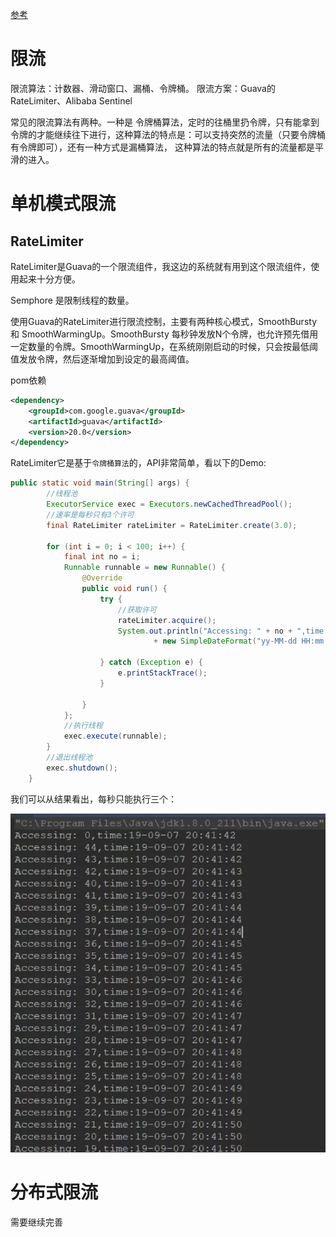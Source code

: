 [参考](https://mp.weixin.qq.com/s?__biz=MzI4Njg5MDA5NA==&mid=2247485652&idx=1&sn=dbcc843869bd94228cb71980cd84cc8c&chksm=ebd749d5dca0c0c30c0b11c0535005a9def3c66aa3f5c56d816256122b53f367de5f5ba6a6c3&token=1948873548&lang=zh_CN#rd)

# 限流

限流算法：计数器、滑动窗口、漏桶、令牌桶。
限流方案：Guava的RateLimiter、Alibaba  Sentinel


常见的限流算法有两种。一种是 令牌桶算法，定时的往桶里扔令牌，只有能拿到令牌的才能继续往下进行，这种算法的特点是：可以支持突然的流量（只要令牌桶有令牌即可），还有一种方式是漏桶算法，
这种算法的特点就是所有的流量都是平滑的进入。

# 单机模式限流

## RateLimiter

RateLimiter是Guava的一个限流组件，我这边的系统就有用到这个限流组件，使用起来十分方便。

Semphore 是限制线程的数量。


使用Guava的RateLimiter进行限流控制，主要有两种核心模式，SmoothBursty 和 SmoothWarmingUp。SmoothBursty 每秒钟发放N个令牌，也允许预先借用一定数量的令牌。SmoothWarmingUp，在系统刚刚启动的时候，只会按最低阈值发放令牌，然后逐渐增加到设定的最高阈值。


pom依赖
```xml
<dependency>
    <groupId>com.google.guava</groupId>
    <artifactId>guava</artifactId>
    <version>20.0</version>
</dependency>
```

RateLimiter它是基于`令牌桶算法`的，API非常简单，看以下的Demo:

```java
public static void main(String[] args) {
        //线程池
        ExecutorService exec = Executors.newCachedThreadPool();
        //速率是每秒只有3个许可
        final RateLimiter rateLimiter = RateLimiter.create(3.0);

        for (int i = 0; i < 100; i++) {
            final int no = i;
            Runnable runnable = new Runnable() {
                @Override
                public void run() {
                    try {
                        //获取许可
                        rateLimiter.acquire();
                        System.out.println("Accessing: " + no + ",time:"
                                + new SimpleDateFormat("yy-MM-dd HH:mm:ss").format(new Date()));

                    } catch (Exception e) {
                        e.printStackTrace();
                    }

                }
            };
            //执行线程
            exec.execute(runnable);
        }
        //退出线程池
        exec.shutdown();
    }
```
我们可以从结果看出，每秒只能执行三个：

![xianliu](./images/xianliu-1.png)

# 分布式限流 

需要继续完善